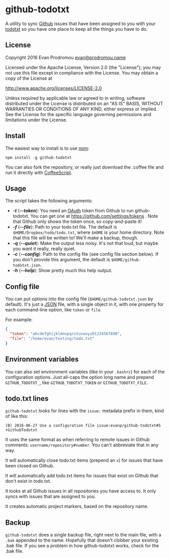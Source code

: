 github-todotxt
==============

A utility to sync [Github](https://github.com/) issues that have been assigned
to you with your [todotxt](http://todotxt.com/) so you have one place to keep
all the things you have to do.

License
-------

Copyright 2016 Evan Prodromou <evan@prodromou.name>

Licensed under the Apache License, Version 2.0 (the "License"); you may not use
this file except in compliance with the License. You may obtain a copy of the
License at

  http://www.apache.org/licenses/LICENSE-2.0

Unless required by applicable law or agreed to in writing, software distributed
under the License is distributed on an "AS IS" BASIS, WITHOUT WARRANTIES OR
CONDITIONS OF ANY KIND, either express or implied. See the License for the
specific language governing permissions and limitations under the License.

Install
-------

The easiest way to install is to use [npm](http://npmjs.org/):

```shell
npm install -g github-todotxt
```

You can also fork the repository, or really just download the .coffee file
and run it directly with [CoffeeScript](http://coffeescript.org/).

Usage
-----

The script takes the following arguments:

* ***-t*** (***--token***): You need an
  [OAuth](https://developer.github.com/v3/oauth/) token from Github to
  run github-todotxt. You can get one at https://github.com/settings/tokens .
  Note that Github only shows the token once, so copy-and-paste it!
* ***-f*** (***--file***): Path to your todo.txt file. The default is
  `$HOME/Dropbox/todo/todo.txt`, where `$HOME` is your home directory. Note that
  this file will be written to! We'll make a backup, though.
* ***-q*** (***--quiet***): Make the output less noisy. It's not that loud, but
  maybe you want it really, really quiet.
* ***-c*** (***--config***): Path to the config file (see config file section
  below). If you don't provide this argument, the default is
  `$HOME/github-todotxt.json`.
* ***-h*** (***--help***): Show pretty much this help output.

Config file
-----------

You can put options into the config file (`$HOME/github-todotxt.json` by
default). It's just a [JSON](http://json.org/) file, with a single object in it,
with one property for each command-line option, like `token` or `file`.

For example:

```json
{
  "token": "abcdefghijklmnopqrstuvwxyz01234567890",
  "file": "/home/evan/testing/todo.txt"
}
```

Environment variables
---------------------

You can also set environment variables (like in your `.bashrc`) for each of the
configuration options. Just all-caps the option long name and prepend
`GITHUB_TODOTXT_`, like `GITHUB_TODOTXT_TOKEN` or `GITHUB_TODOTXT_FILE`.

todo.txt lines
--------------

`github-todotxt` looks for lines with the `issue:` metadata prefix in them, kind
of like this:

```
(B) 2016-06-27 Use a configuration file issue:evanp/github-todotxt#5 +GithubTodotxt
```

It uses the same format as when referring to remote issues in Github comments:
`username/repository#number`. You can't abbreviate that in any way.

It will automatically close todo.txt items (prepend an `x`) for issues that have
been closed on Github.

It will automatically add todo.txt items for issues that exist on Github that
don't exist in todo.txt.

It looks at all Github issues in all repositories you have access to. It only
syncs with issues that are assigned to you.

It creates automatic project markers, based on the repository name.

Backup
------

`github-todotxt` does a single backup file, right next to the main file, with a
`.bak` appended to the name. Hopefully that doesn't clobber your existing .bak
file. If you see a problem in how github-todotxt works, check for the .bak file.
